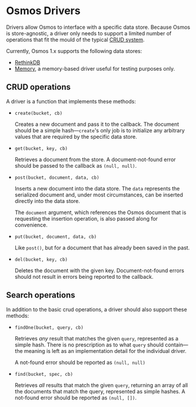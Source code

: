 # Osmos Drivers

Drivers allow Osmos to interface with a specific data store. Because Osmos is store-agnostic, a driver only needs to support a limited number of operations that fit the mould of the typical [CRUD system](http://en.wikipedia.org/wiki/Create,_read,_update_and_delete).

Currently, Osmos 1.x supports the following data stores:

- [RethinkDB](./rethinkdb.md)
- [Memory](./memory.md), a memory-based driver useful for testing purposes only.

## CRUD operations

A driver is a function that implements these methods:

- `create(bucket, cb)` 

  Creates a new document and pass it to the callback. The document should be a simple hash—`create`'s only job is to initialize any arbitrary values that are required by the specific data store.
  
- `get(bucket, key, cb)` 

  Retrieves a document from the store. A document-not-found error should be passed to the callback as `(null, null)`.
  
- `post(bucket, document, data, cb)` 

  Inserts a new document into the data store. The `data` represents the serialized document and, under most circumstances, can be inserted directly into the data store. 
  
  The `document` argument, which references the Osmos document that is requesting the insertion operation, is also passed along for convenience.
  
- `put(bucket, document, data, cb)`

  Like `post()`, but for a document that has already been saved in the past.
  
- `del(bucket, key, cb)`

  Deletes the document with the given key. Document-not-found errors should not result in errors being reported to the callback.
  
## Search operations

In addition to the basic crud operations, a driver should also support these methods:

- `findOne(bucket, query, cb)`

  Retrieves _any_ result that matches the given `query`, represented as a simple hash. There is no prescription as to what `query` should contain—the meaning is left as an implementation detail for the individual driver.
  
  A not-found error should be reported as `(null, null)`
  
- `find(bucket, spec, cb)`

  Retrieves _all_ results that match the given `query`, returning an array of all the documents that match the query, represented as simple hashes. A not-found error should be reported as `(null, [])`.